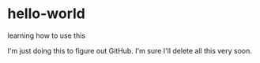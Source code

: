 # hello-world
learning how to use this

 I'm just doing this to figure out GitHub. I'm sure I'll delete all this very soon.
